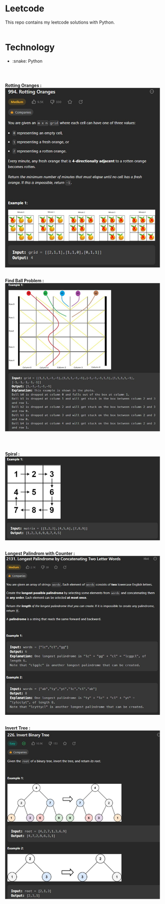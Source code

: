 # Leetcode
This repo contains my leetcode solutions with Python.
<br><br>
<h1>Technology</h1>
<ul>
<li> :snake: Python </li>
</ul>
<br><br>

<b>Rotting Oranges : </b><br>
![rotting_oranges.jpg](https://github.com/SeymaAtmaca/Leetcode/blob/main/images/rotting%20oranges.jpg) <br><br>


<b>Find Ball Problem : </b><br>
![findBall.jpg](https://github.com/SeymaAtmaca/Leetcode/blob/main/images/findball.jpg)


<br><br>

<b>Spiral : </b><br>
![spiral.jpg](https://github.com/SeymaAtmaca/Leetcode/blob/main/images/spiral.jpg) <br><br>


<b>Longest Palindrom with Counter : </b><br>
![longest_palindrom.jpg](https://github.com/SeymaAtmaca/Leetcode/blob/main/images/longest_palindrome.jpg) <br><br>

<b>Invert Tree : </b><br>
![invert_tree.jpg](https://github.com/SeymaAtmaca/Leetcode/blob/main/images/invert_tree.jpg)<br><br>
